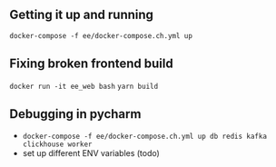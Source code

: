 ## Getting it up and running
`docker-compose -f ee/docker-compose.ch.yml up`

## Fixing broken frontend build
`docker run -it ee_web bash`
`yarn build`

## Debugging in pycharm
- `docker-compose -f ee/docker-compose.ch.yml up db redis kafka clickhouse worker`
- set up different ENV variables (todo) 
